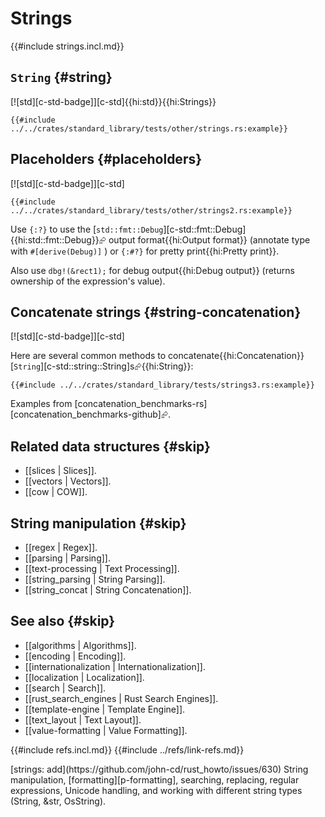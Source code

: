 # Strings

{{#include strings.incl.md}}

## `String` {#string}

[![std][c-std-badge]][c-std]{{hi:std}}{{hi:Strings}}

```rust,editable
{{#include ../../crates/standard_library/tests/other/strings.rs:example}}
```

## Placeholders {#placeholders}

[![std][c-std-badge]][c-std]

```rust,editable
{{#include ../../crates/standard_library/tests/other/strings2.rs:example}}
```

Use `{:?}` to use the [`std::fmt::Debug`][c-std::fmt::Debug]{{hi:std::fmt::Debug}}⮳ output format{{hi:Output format}} (annotate type with `#[derive(Debug)]` ) or `{:#?}` for pretty print{{hi:Pretty print}}.

Also use `dbg!(&rect1);` for debug output{{hi:Debug output}} (returns ownership of the expression's value).

## Concatenate strings {#string-concatenation}

[![std][c-std-badge]][c-std]

Here are several common methods to concatenate{{hi:Concatenation}} [`String`][c-std::string::String]s⮳{{hi:String}}:

```rust,editable
{{#include ../../crates/standard_library/tests/strings3.rs:example}}
```

Examples from [concatenation_benchmarks-rs][concatenation_benchmarks-github]⮳.

## Related data structures {#skip}

- [[slices | Slices]].
- [[vectors | Vectors]].
- [[cow | COW]].

## String manipulation {#skip}

- [[regex | Regex]].
- [[parsing | Parsing]].
- [[text-processing | Text Processing]].
- [[string_parsing | String Parsing]].
- [[string_concat | String Concatenation]].

## See also {#skip}

- [[algorithms | Algorithms]].
- [[encoding | Encoding]].
- [[internationalization | Internationalization]].
- [[localization | Localization]].
- [[search | Search]].
- [[rust_search_engines | Rust Search Engines]].
- [[template-engine | Template Engine]].
- [[text_layout | Text Layout]].
- [[value-formatting | Value Formatting]].

{{#include refs.incl.md}}
{{#include ../refs/link-refs.md}}

<div class="hidden">
[strings: add](https://github.com/john-cd/rust_howto/issues/630)
String manipulation, [formatting][p-formatting], searching, replacing, regular expressions, Unicode handling, and working with different string types (String, &str, OsString).
</div>
